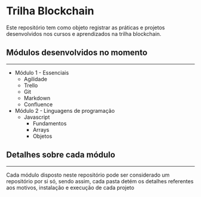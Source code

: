 # Trilha Blockchain

Este repositório tem como objeto registrar as práticas e projetos desenvolvidos nos cursos e aprendizados na trilha blockchain.

## Módulos desenvolvidos no momento
---

- Módulo 1 - Essenciais
  - Agilidade
  - Trello
  - Git
  - Markdown
  - Confluence
- Módulo 2 - Linguagens de programação
  - Javascript
    - Fundamentos
    - Arrays
    - Objetos

## Detalhes sobre cada módulo
---

Cada módulo disposto neste repositório pode ser considerado um repositório por si só, sendo assim, cada pasta detém os detalhes referentes aos motivos, instalação e execução de cada projeto